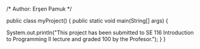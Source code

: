 /*
Author: Erşen Pamuk
*/

public class myProject() {
  public static void main(String[] args) {

System.out.println("This project has been submitted to SE 116 Introduction to Programming II lecture and graded 100 by the Profesor.");
  }
}  
